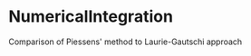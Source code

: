 NumericalIntegration
====================

Comparison of Piessens' method to Laurie-Gautschi approach
